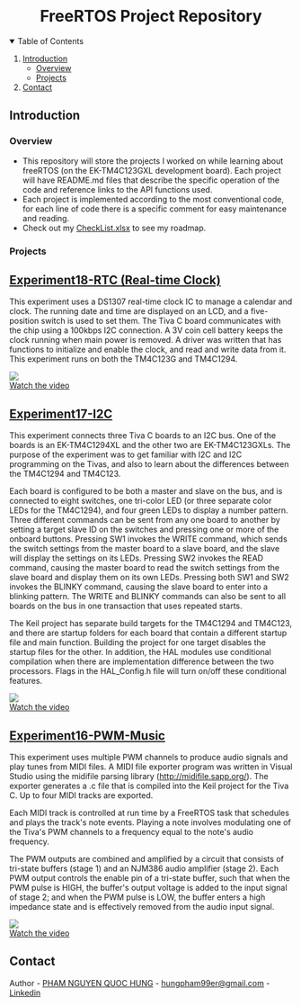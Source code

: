 <!-- PROJECT LOGO -->
<br />
<p align="center">
  <h1 align="center">FreeRTOS Project Repository</h1>
  
  

<!-- TABLE OF CONTENTS -->
<details open="open">
  <summary>Table of Contents</summary>
  <ol>
    <li>
      <a href="#about-the-project">Introduction</a>
      <ul>
        <li><a href="#overview">Overview</a></li>
		    <li><a href="#project-structure">Projects</a></li>
      </ul>
    </li>
    <li><a href="#contact">Contact</a></li>
  </ol>
</details>



<!-- INTRODUCTION -->
## Introduction

### Overview
* This repository will store the projects I worked on while learning about freeRTOS (on the EK-TM4C123GXL development board). Each project will have README.md files that describe the specific operation of the code and reference links to the API functions used.<br>
* Each project is implemented according to the most conventional code, for each line of code there is a specific comment for easy maintenance and reading.<br>
* Check out my [CheckList.xlsx](https://github.com/hun9pham/freertos-work/blob/main/CheckList.xlsx) to see my roadmap.


### Projects

## [Experiment18-RTC (Real-time Clock)](./Experiment18-RTC)

This experiment uses a DS1307 real-time clock IC to manage a calendar and clock.  The running date and time are displayed on an LCD,  and a five-position switch is used to set them.  The Tiva C board communicates with the chip using a 100kbps I2C connection.  A 3V coin cell battery keeps the clock running when main power is removed.   A driver was written that has functions to initialize and enable the clock, and read and write data from it.   This experiment runs on both the TM4C123G and TM4C1294.

[![](https://i.ytimg.com/vi/A5657PIc_eg/default.jpg)](https://youtu.be/A5657PIc_eg)<br>
[Watch the video](https://youtu.be/A5657PIc_eg)

## [Experiment17-I2C](./Experiment17-I2C)
This experiment connects three Tiva C boards to an I2C bus.  One of the boards is an EK-TM4C1294XL and the other two are EK-TM4C123GXLs.  The purpose of the experiment was to get familiar with I2C and I2C programming on the Tivas, and also to learn about the differences between the TM4C1294 and TM4C123.  

Each board is configured to be both a master and slave on the bus, and is connected to eight switches, one tri-color LED (or three separate color LEDs for the TM4C1294), and four green LEDs to display a number pattern. Three different commands can be sent from any one board to another by setting a target slave ID on the switches and pressing one or more of the onboard buttons.  Pressing SW1 invokes the WRITE command, which sends the switch settings from the master board to a slave board, and the slave will display the settings on its LEDs.  Pressing SW2 invokes the READ command, causing the master board to read the switch settings from the slave board and display them on its own LEDs.  Pressing both SW1 and SW2 invokes the BLINKY command, causing the slave board to enter into a blinking pattern.  The WRITE and BLINKY commands can also be sent to all boards on the bus in one transaction that uses repeated starts.

The Keil project has separate build targets for the TM4C1294 and TM4C123, and there are startup folders for each board that contain a different startup file and main function.  Building the project for one target disables the startup files for the other.  In addition, the HAL modules use conditional compilation when there are implementation difference between the two processors.  Flags in the HAL_Config.h file will turn on/off these conditional features.
 
[![](https://img.youtube.com/vi/yLTBi-FEyhM/2.jpg)](https://youtu.be/yLTBi-FEyhM)<br>
[Watch the video](https://youtu.be/yLTBi-FEyhM)

## [Experiment16-PWM-Music](./Experiment16-PWM-Music)
This experiment uses multiple PWM channels to produce audio signals and play tunes from MIDI files. A MIDI file exporter program was written in Visual Studio using the midifile parsing library (http://midifile.sapp.org/). The exporter generates a .c file that is compiled into the Keil project for the Tiva C. Up to four MIDI tracks are exported. 

Each MIDI track is controlled at run time by a FreeRTOS task that schedules and plays the track's note events. Playing a note involves modulating one of the Tiva's PWM channels to a frequency equal to the note's audio frequency. 

The PWM outputs are combined and amplified by a circuit that consists of tri-state buffers (stage 1) and an NJM386 audio amplifier (stage 2). Each PWM output controls the enable pin of a tri-state buffer, such that when the PWM pulse is HIGH, the buffer's output voltage is added to the input signal of stage 2; and when the PWM pulse is LOW, the buffer enters a high impedance state and is effectively removed from the audio input signal.

[![](https://i.ytimg.com/vi/MY4hRxabXYo/default.jpg)](https://youtu.be/MY4hRxabXYo)<br>
[Watch the video](https://youtu.be/MY4hRxabXYo)


<!-- CONTACT -->
## Contact
Author - [PHAM NGUYEN QUOC HUNG](https://hun9pham.github.io) - hungpham99er@gmail.com - [Linkedin](https://www.linkedin.com/in/pham-hung-a12449213/)
